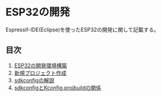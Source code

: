 # ESP32の開発
Espressif-IDE(Eclipse)を使ったESP32の開発に関して記載する。

 ## 目次
1. [ESP32の開発環境構築](./docs/environment.md)
1. [新規プロジェクト作成](./docs/start-new-project.md)
1. [sdkconfigの解説](./docs/sdkconfig-top.md)
1. [sdkconfigとKconfig.projbuildの関係](./docs/relate-kconfig-sdkconfig.md)
